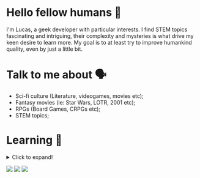 # Hello fellow humans 🖖
I'm Lucas, a geek developer with particular interests. I find STEM topics fascinating and intriguing, their complexity and mysteries is what drive my keen desire to learn more. My goal is to at least try to improve humankind quality, even by just a little bit.

# Talk to me about 🗣️
- Sci-fi culture (Literature, videogames, movies etc); 
- Fantasy movies (ie: Star Wars, LOTR, 2001 etc);
- RPGs (Board Games, CRPGs etc);
- STEM topics;

# Learning 🌱
<details>
  <summary>Click to expand!</summary><br>
  <img width=64 src="https://cdn.jsdelivr.net/gh/devicons/devicon/icons/python/python-original.svg" />
  <img width=64 src="https://cdn.jsdelivr.net/gh/devicons/devicon/icons/javascript/javascript-plain.svg" />
  <img width=64 src="https://cdn.jsdelivr.net/gh/devicons/devicon/icons/css3/css3-original.svg" />
	<img width=64 src="https://cdn.jsdelivr.net/gh/devicons/devicon/icons/html5/html5-original.svg" />
  <img width=64 src="https://cdn.jsdelivr.net/gh/devicons/devicon/icons/cplusplus/cplusplus-plain.svg" />
</details>

![](http://github-profile-summary-cards.vercel.app/api/cards/profile-details?username=lucasricci&theme=codeSTACKr)
![](http://github-profile-summary-cards.vercel.app/api/cards/productive-time?username=lucasricci&theme=codeSTACKr&utcOffset=-3)
![](http://github-profile-summary-cards.vercel.app/api/cards/repos-per-language?username=lucasricci&theme=codeSTACKr)
